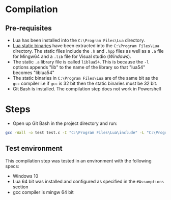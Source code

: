 # Compilation
## Pre-requisites
- Lua has been installed into the `C:\Program Files\Lua` directory.
- [Lua static binaries](https://sourceforge.net/projects/luabinaries/files/5.4.2/Windows%20Libraries/) have been extracted into the `C:\Program Files\Lua` directory. The static files include the `.h` and `.hpp` files as well as a `.a` file for Mingw64 and a `.lib` file for Visual studio (_Windows_).
- The static `.a` library file is called `liblua54`. This is because the `-l` options appends "lib" to the name of the library so that "lua54" becomes "liblua54"
- The static binaries in `C:\Program Files\Lua` are of the same bit as the `gcc` compiler i.e if `gcc` is 32 bit then the static binaries must be 32 bit.
- Git Bash is installed. The compilation step does not work in Powershell
 
# Steps
- Open up Git Bash in the project directory and run:
```bash
gcc -Wall -o test test.c -I "C:\Program Files\Lua\include" -L "C:\Program Files\Lua" -llua54
```

## Test environment
This compilation step was tested in an environment with the following specs:
- Windows 10
- Lua 64 bit was installed and configured as specified in the `#Assumptions` section
- gcc compiler is mingw 64 bit